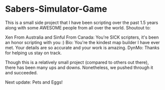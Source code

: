 # Sabers-Simulator-Game
This is a small side project that I have been scripting over the past 1.5 years along with some AWESOME people from all over the world. Shoutout to:

Xen From Australia and Sinful From Canada: You're SICK scripters, it's been an honor scripting with you :)
Bio: You're the kindest map builder I have ever met. Your details are so accurate and your work is amazing. 
DynMo: Thanks for helping us stay on track.

Though this is a relatively small project (compared to others out there), there has been many ups and downs. Nonetheless, we pushed through it and succeeded.

Next update: Pets and Eggs!
